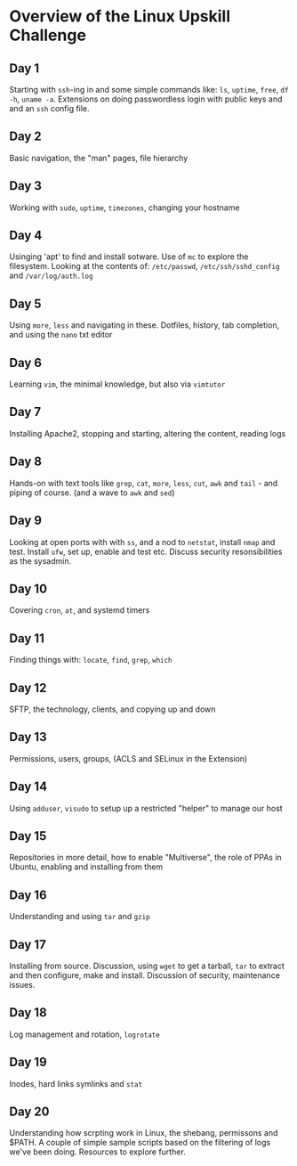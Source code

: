 # Overview of the Linux Upskill Challenge

## Day 1 

Starting with `ssh`-ing in and some simple commands like: `ls`, `uptime`, `free`, `df -h`, `uname -a`. Extensions on doing passwordless login with public keys and and an `ssh` config file.

## Day 2
Basic navigation, the "man" pages, file hierarchy

## Day 3 
Working with `sudo`, `uptime`, `timezones`, changing your hostname

## Day 4
Usinging 'apt' to find and install sotware. Use of `mc` to explore the filesystem. Looking at the contents of: `/etc/passwd`, `/etc/ssh/sshd_config` and `/var/log/auth.log`

## Day 5
Using `more`, `less` and navigating in these. Dotfiles, history, tab completion, and using the `nano` txt editor

## Day 6
Learning `vim`, the minimal knowledge, but also via `vimtutor`

## Day 7
Installing Apache2, stopping and starting, altering the content, reading logs

## Day 8
Hands-on with text tools like `grep`, `cat`, `more`, `less`, `cut`, `awk` and `tail` - and piping of course. (and a wave to `awk` and `sed`) 
 
 ## Day 9 
Looking at open ports with with `ss`, and a nod to `netstat`, install `nmap` and test. Install `ufw`, set up, enable and test etc. Discuss security resonsibilities as the sysadmin.
 
 ## Day 10
 Covering `cron`, `at`, and systemd timers
 
 ## Day 11 
Finding things with: `locate`, `find`, `grep`, `which`

## Day 12 

SFTP, the technology, clients, and copying up and down

## Day 13
Permissions, users, groups, (ACLS and SELinux in the Extension)

## Day 14
Using `adduser`, `visudo` to setup up a restricted "helper" to manage our host

## Day 15
Repositories in more detail, how to enable "Multiverse", the role of PPAs in Ubuntu, enabling and installing from them

## Day 16
Understanding and using `tar` and `gzip`

## Day 17
Installing from source. Discussion, using `wget` to get a tarball, `tar` to extract and then configure, make and install. Discussion of security, maintenance issues.

## Day 18
Log management and rotation, `logrotate`

## Day 19
Inodes, hard links symlinks and `stat`
 
 ## Day 20
Understanding how scrpting work in Linux, the shebang, permissons and $PATH. A couple of simple sample scripts based on the filtering of logs we've been doing. Resources to explore further.
